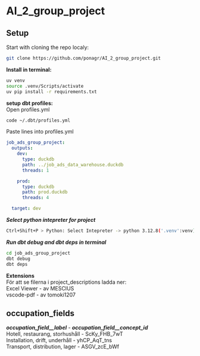 # AI_2_group_project

## Setup  
Start with cloning the repo localy: 
```bash
git clone https://github.com/ponagr/AI_2_group_project.git
```

**Install in terminal:**    
```bash
uv venv 
source .venv/Scripts/activate   
uv pip install -r requirements.txt  
```

**setup dbt profiles:**   
Open profiles.yml
```bash
code ~/.dbt/profiles.yml
```

Paste lines into profiles.yml   
```yml
job_ads_group_project:
  outputs:
    dev:
      type: duckdb
      path: ../job_ads_data_warehouse.duckdb
      threads: 1

    prod:
      type: duckdb
      path: prod.duckdb
      threads: 4

  target: dev
```

***Select python intepreter for project***    
```bash
Ctrl+Shift+P > Python: Select Intepreter -> python 3.12.8('.venv':venv)
```

***Run dbt debug and dbt deps in terminal***    
```bash
cd job_ads_group_project
dbt debug
dbt deps
```

**Extensions**    
För att se filerna i project_descriptions ladda ner:    
Excel Viewer - av MESCIUS   
vscode-pdf - av tomoki1207  

## occupation_fields    
***occupation_field__label***       -    ***occupation_field__concept_id***     
Hotell, restaurang, storhushåll     -    ScKy_FHB_7wT   
Installation, drift, underhåll      -    yhCP_AqT_tns   
Transport, distribution, lager      -    ASGV_zcE_bWf   
